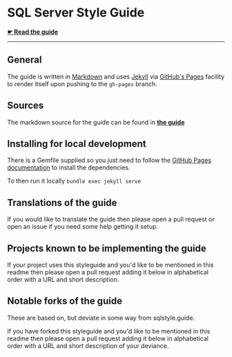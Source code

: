 # SQL Server Style Guide

**[☛ Read the guide](https://github.com/thedatacrew/SqlServer.Coding.Standards/blob/master/documentation/sqlstyle.guide.md)**

---

## General

The guide is written in [Markdown][md-lang] and uses [Jekyll][jekyll] via [GitHub's Pages][gh-pages] facility to render itself upon pushing to the `gh-pages` branch.

## Sources

The markdown source for the guide can be found in **[the guide](https://raw.githubusercontent.com/thedatacrew/sqlserver-coding-standards/master/documentation/sqlstyle.guide.md)**

## Installing for local development

There is a Gemfile supplied so you just need to follow the [GitHub Pages documentation][gh-pages-help] to install the dependencies.

To then run it locally `bundle exec jekyll serve`

## Translations of the guide

If you would like to translate the guide then please open a pull request or open an issue if you need some help getting it setup.

## Projects known to be implementing the guide

If your project uses this styleguide and you'd like to be mentioned in this readme then please open a pull request adding it below in alphabetical order with a URL and short description.

## Notable forks of the guide

These are based on, but deviate in some way from sqlstyle.guide.

If you have forked this styleguide and you'd like to be mentioned in this readme then please open a pull request adding it below in alphabetical order with a URL and short description of your deviance.

[md-lang]: http://daringfireball.net/projects/markdown/
[jekyll]: http://jekyllrb.com/
[gh-pages]: https://pages.github.com/
[md]: https://github.com/thedatacrew/SqlServer.Coding.Standards/sqlstyle.guide.md
[gh-pages-help]: https://help.github.com/articles/setting-up-your-github-pages-site-locally-with-jekyll/
